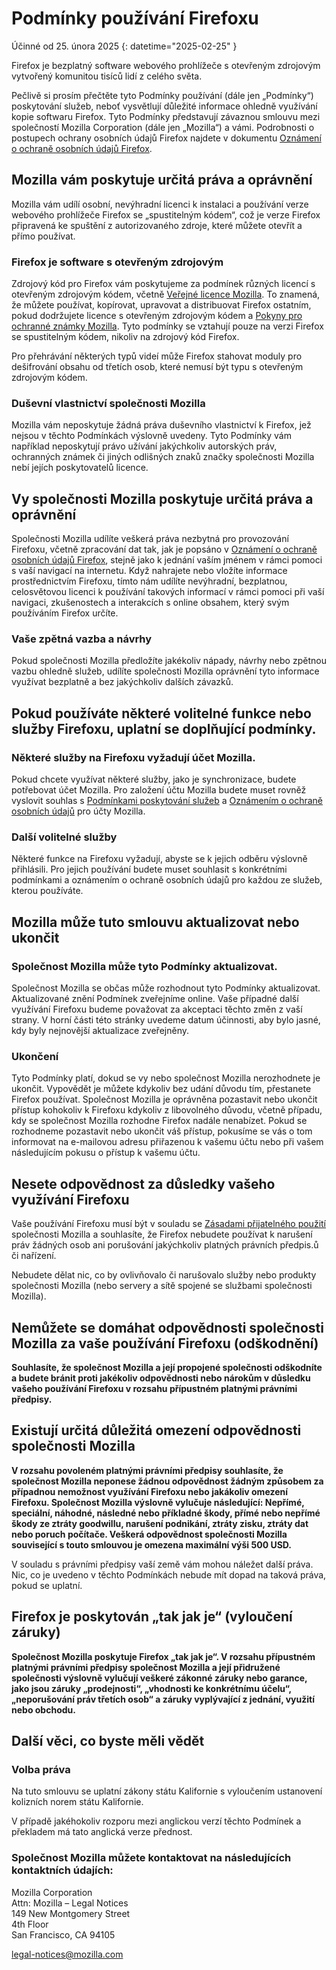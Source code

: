 ﻿# Podmínky používání Firefoxu

Účinné od 25. února 2025
{: datetime="2025-02-25" }

Firefox je bezplatný software webového prohlížeče s otevřeným zdrojovým vytvořený komunitou tisíců lidí z celého světa.

Pečlivě si prosím přečtěte tyto Podmínky používání (dále jen „Podmínky“) poskytování služeb, neboť vysvětlují důležité informace ohledně využívání kopie softwaru Firefox. Tyto Podmínky představují závaznou smlouvu mezi společností Mozilla Corporation (dále jen „Mozilla“) a vámi. Podrobnosti o postupech ochrany osobních údajů Firefox najdete v dokumentu [Oznámení o ochraně osobních údajů Firefox](https://www.mozilla.org/privacy/firefox/).

## Mozilla vám poskytuje určitá práva a oprávnění

Mozilla vám udílí osobní, nevýhradní licenci k instalaci a používání verze webového prohlížeče Firefox se „spustitelným kódem“, což je verze Firefox připravená ke spuštění z autorizovaného zdroje, které můžete otevřít a přímo používat.

### Firefox je software s otevřeným zdrojovým

Zdrojový kód pro Firefox vám poskytujeme za podmínek různých licencí s otevřeným zdrojovým kódem, včetně [Veřejné licence Mozilla](https://www.mozilla.org/MPL/). To znamená, že můžete používat, kopírovat, upravovat a distribuovat Firefox ostatním, pokud dodržujete licence s otevřeným zdrojovým kódem a [Pokyny pro ochranné známky Mozilla](https://www.mozilla.org/foundation/trademarks/policy/). Tyto podmínky se vztahují pouze na verzi Firefox se spustitelným kódem, nikoliv na zdrojový kód Firefox.

Pro přehrávání některých typů videí může Firefox stahovat moduly pro dešifrování obsahu od třetích osob, které nemusí být typu s otevřeným zdrojovým kódem.

### Duševní vlastnictví společnosti Mozilla

Mozilla vám neposkytuje žádná práva duševního vlastnictví k Firefox, jež nejsou v těchto Podmínkách výslovně uvedeny. Tyto Podmínky vám například neposkytují právo užívání jakýchkoliv autorských práv, ochranných známek či jiných odlišných znaků značky společnosti Mozilla nebí jejích poskytovatelů licence.

## Vy společnosti Mozilla poskytuje určitá práva a oprávnění

Společnosti Mozilla udílíte veškerá práva nezbytná pro provozování Firefoxu, včetně zpracování dat tak, jak je popsáno v [Oznámení o ochraně osobních údajů Firefox](https://www.mozilla.org/privacy/firefox/), stejně jako k jednání vaším jménem v rámci pomoci s vaší navigací na internetu. Když nahrajete nebo vložíte informace prostřednictvím Firefoxu, tímto nám udílíte nevýhradní, bezplatnou, celosvětovou licenci k používání takových informací v rámci pomoci při vaší navigaci, zkušenostech a interakcích s online obsahem, který svým používáním Firefox určíte.

### Vaše zpětná vazba a návrhy

Pokud společnosti Mozilla předložíte jakékoliv nápady, návrhy nebo zpětnou vazbu ohledně služeb, udílíte společnosti Mozilla oprávnění tyto informace využívat bezplatně a bez jakýchkoliv dalších závazků.

## Pokud používáte některé volitelné funkce nebo služby Firefoxu, uplatní se doplňující podmínky.

### Některé služby na Firefoxu vyžadují účet Mozilla.

Pokud chcete využívat některé služby, jako je synchronizace, budete potřebovat účet Mozilla. Pro založení účtu Mozilla budete muset rovněž vyslovit souhlas s [Podmínkami poskytování služeb](https://www.mozilla.org/about/legal/terms/services/) a [Oznámením o ochraně osobních údajů](https://www.mozilla.org/privacy/mozilla-accounts/) pro účty Mozilla.

### Další volitelné služby

Některé funkce na Firefoxu vyžadují, abyste se k jejich odběru výslovně přihlásili. Pro jejich používání budete muset souhlasit s konkrétními podmínkami a oznámením o ochraně osobních údajů pro každou ze služeb, kterou používáte.

## Mozilla může tuto smlouvu aktualizovat nebo ukončit

### Společnost Mozilla může tyto Podmínky aktualizovat.

Společnost Mozilla se občas může rozhodnout tyto Podmínky aktualizovat. Aktualizované znění Podmínek zveřejníme online. Vaše případné další využívání Firefoxu budeme považovat za akceptaci těchto změn z vaší strany. V horní části této stránky uvedeme datum účinnosti, aby bylo jasné, kdy byly nejnovější aktualizace zveřejněny.

### Ukončení

Tyto Podmínky platí, dokud se vy nebo společnost Mozilla nerozhodnete je ukončit. Vypovědět je můžete kdykoliv bez udání důvodu tím, přestanete Firefox používat. Společnost Mozilla je oprávněna pozastavit nebo ukončit přístup kohokoliv k Firefoxu kdykoliv z libovolného důvodu, včetně případu, kdy se společnost Mozilla rozhodne Firefox nadále nenabízet. Pokud se rozhodneme pozastavit nebo ukončit váš přístup, pokusíme se vás o tom informovat na e-mailovou adresu přiřazenou k vašemu účtu nebo při vašem následujícím pokusu o přístup k vašemu účtu.

## Nesete odpovědnost za důsledky vašeho využívání Firefoxu

Vaše používání Firefoxu musí být v souladu se [Zásadami přijatelného použití](https://www.mozilla.org/about/legal/acceptable-use/) společnosti Mozilla a souhlasíte, že Firefox nebudete používat k narušení práv žádných osob ani porušování jakýchkoliv platných právních předpis.ů či nařízení.

Nebudete dělat nic, co by ovlivňovalo či narušovalo služby nebo produkty společnosti Mozilla (nebo servery a sítě spojené se službami společnosti Mozilla).

## Nemůžete se domáhat odpovědnosti společnosti Mozilla za vaše používání Firefoxu (odškodnění)

**Souhlasíte, že společnost Mozilla a její propojené společnosti odškodníte a budete bránit proti jakékoliv odpovědnosti nebo nárokům v důsledku vašeho používání Firefoxu v rozsahu přípustném platnými právními předpisy.**

## Existují určitá důležitá omezení odpovědnosti společnosti Mozilla

**V rozsahu povoleném platnými právními předpisy souhlasíte, že společnost Mozilla neponese žádnou odpovědnost žádným způsobem za případnou nemožnost využívání Firefoxu nebo jakákoliv omezení Firefoxu. Společnost Mozilla výslovně vylučuje následující: Nepřímé, speciální, náhodné, následné nebo příkladné škody, přímé nebo nepřímé škody ze ztráty goodwillu, narušení podnikání, ztráty zisku, ztráty dat nebo poruch počítače. Veškerá odpovědnost společnosti Mozilla související s touto smlouvou je omezena maximální výši 500 USD.**

V souladu s právními předpisy vaší země vám mohou náležet další práva. Nic, co je uvedeno v těchto Podmínkách nebude mít dopad na taková práva, pokud se uplatní.

## Firefox je poskytován „tak jak je“ (vyloučení záruky)

**Společnost Mozilla poskytuje Firefox „tak jak je“. V rozsahu přípustném platnými právními předpisy společnost Mozilla a její přidružené společnosti výslovně vylučují veškeré zákonné záruky nebo garance, jako jsou záruky „prodejnosti“, „vhodnosti ke konkrétnímu účelu“, „neporušování práv třetích osob“ a záruky vyplývající z jednání, využití nebo obchodu.**

## Další věci, co byste měli vědět

### Volba práva

Na tuto smlouvu se uplatní zákony státu Kalifornie s vyloučením ustanovení kolizních norem státu Kalifornie.

V případě jakéhokoliv rozporu mezi anglickou verzí těchto Podmínek a překladem má tato anglická verze přednost.

### Společnost Mozilla můžete kontaktovat na následujících kontaktních údajích:

Mozilla Corporation <br>
Attn: Mozilla – Legal Notices <br>
149 New Montgomery Street <br>
4th Floor <br>
San Francisco, CA 94105

legal-notices@mozilla.com


